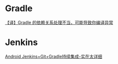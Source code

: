# Gradle

[【译】Gradle 的依赖关系处理不当，可能导致你编译异常](https://segmentfault.com/a/1190000014154474)

# Jenkins

[Android Jenkins+Git+Gradle持续集成-实在太详细](https://www.jianshu.com/p/38b2e17ced73)